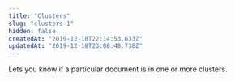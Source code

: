 ```yaml
---
title: "Clusters"
slug: "clusters-1"
hidden: false
createdAt: "2019-12-18T22:14:53.633Z"
updatedAt: "2019-12-18T23:08:48.738Z"
---
```

Lets you know if a particular document is in one or more clusters.